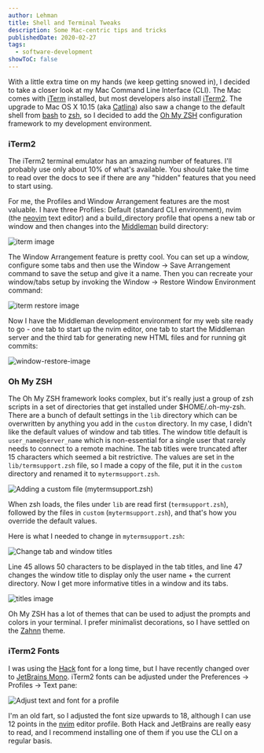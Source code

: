 ```yaml
---
author: Lehman
title: Shell and Terminal Tweaks
description: Some Mac-centric tips and tricks
publishedDate: 2020-02-27
tags:
  - software-development
showToC: false
---
```


With a little extra time on my hands (we keep getting snowed in), I decided to take a closer look at my Mac Command Line Interface (CLI). The Mac comes with [iTerm](http://iterm.sourceforge.net/) installed, but most developers also install [iTerm2](https://iterm2.com/). The upgrade to Mac OS X 10.15 (aka [Catlina](https://www.apple.com/macos/catalina/)) also saw a change to the default shell from [bash](https://www.gnu.org/software/bash/) to [zsh](https://www.zsh.org/), so I decided to add the [Oh My ZSH](https://ohmyz.sh/) configuration framework to my development environment.

### iTerm2

The iTerm2 terminal emulator has an amazing number of features. I'll probably use only about 10% of what's available. You should take the time to read over the docs to see if there are any "hidden" features that you need to start using.

For me, the Profiles and Window Arrangement features are the most valuable. I have three Profiles: Default (standard CLI environment), nvim (the [neovim](https://neovim.io/) text editor) and a build_directory profile that opens a new tab or window and then changes into the [Middleman](https://middlemanapp.com/) build directory:

![iterm image](@/assets/images/posts/iterm2_profiles.jpg)

The Window Arrangement feature is pretty cool. You can set up a window, configure some tabs and then use the Window -> Save Arrangement command to save the setup and give it a name. Then you can recreate your window/tabs setup by invoking the Window -> Restore Window Environment command:

![iterm restore image](@/assets/images/posts/iterm2_restore_window.jpg)

Now I have the Middleman development environment for my web site ready to go - one tab to start up the nvim editor, one tab to start the Middleman server and the third tab for generating new HTML files and for running git commits:

![window-restore-image](@/assets/images/posts/window_restore-1024x589.jpg)

### Oh My ZSH

The Oh My ZSH framework looks complex, but it's really just a group of zsh scripts in a set of directories that get installed under $HOME/.oh-my-zsh. There are a bunch of default settings in the `lib` directory which can be overwritten by anything you add in the `custom` directory. In my case, I didn't like the default values of window and tab titles. The window title default is `user_name@server_name` which is non-essential for a single user that rarely needs to connect to a remote machine. The tab titles were truncated after 15 characters which seemed a bit restrictive. The values are set in the `lib/termsupport.zsh` file, so I made a copy of the file, put it in the `custom` directory and renamed it to `mytermsupport.zsh`.

![Adding a custom file (mytermsupport.zsh)](@/assets/images/posts/oh-my-zsh_custom-1024x689.jpg)

When zsh loads, the files under `lib` are read first (`termsupport.zsh`), followed by the files in `custom` (`mytermsupport.zsh`), and that's how you override the default values.

Here is what I needed to change in `mytermsupport.zsh`:

![Change tab and window titles](@/assets/images/posts/oh-my-zsh_mytermsupport-1024x689.jpg)

Line 45 allows 50 characters to be displayed in the tab titles, and line 47 changes the window title to display only the user name + the current directory. Now I get more informative titles in a window and its tabs.

![titles image](@/assets/images/posts/modified_titles-1024x589.jpg)

Oh My ZSH has a lot of themes that can be used to adjust the prompts and colors in your terminal. I prefer minimalist decorations, so I have settled on the [Zahnn](https://github.com/ohmyzsh/ohmyzsh/wiki/Themes#zhann) theme.

### iTerm2 Fonts

I was using the [Hack](https://sourcefoundry.org/hack/) font for a long time, but I have recently changed over to [JetBrains Mono](https://www.jetbrains.com/lp/mono/). iTerm2 fonts can be adjusted under the Preferences -> Profiles -> Text pane:

![Adjust text and font for a profile](@/assets/images/posts/iterm2_fonts-1024x581.jpg)

I'm an old fart, so I adjusted the font size upwards to 18, although I can use 12 points in the [nvim](https://neovim.io/) editor profile. Both Hack and JetBrains are really easy to read, and I recommend installing one of them if you use the CLI on a regular basis.
